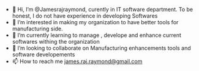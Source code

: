 - 👋 Hi, I’m @Jamesrajraymond, curently in IT software department. To be honest, I do not have experience in developing Softwares
- 👀 I’m interested in making my organization to have better tools for manufacturing side.
- 🌱 I’m currently learning to manage , develope and enhance current softwares withing the organization
- 💞️ I’m looking to collaborate on Manufacturing enhancements tools and software developements 
- 📫 How to reach me james.raj.raymond@gmail.com

<!---
Jamesrajraymond/Jamesrajraymond is a ✨ special ✨ repository because its `README.md` (this file) appears on your GitHub profile.
You can click the Preview link to take a look at your changes.
--->

